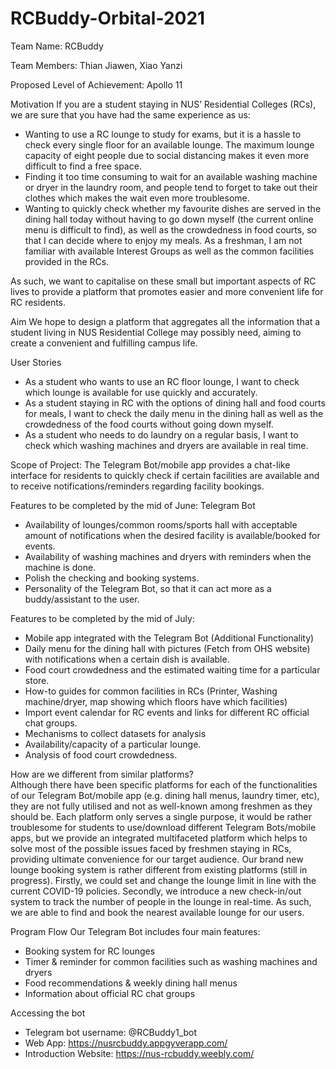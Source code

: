 # RCBuddy-Orbital-2021
Team Name: RCBuddy

Team Members: Thian Jiawen, Xiao Yanzi

Proposed Level of Achievement: Apollo 11 

Motivation 
If you are a student staying in NUS’ Residential Colleges (RCs), we are sure that you have had the same experience as us:
- Wanting to use a RC lounge to study for exams, but it is a hassle to check every single floor for an available lounge. The maximum lounge capacity of eight people due to social distancing makes it even more difficult to find a free space.
- Finding it too time consuming to wait for an available washing machine or dryer in the laundry room, and people tend to forget to take out their clothes which makes the wait even more troublesome.
- Wanting to quickly check whether my favourite dishes are served in the dining hall today without having to go down myself (the current online menu is difficult to find), as well as the crowdedness in food courts, so that I can decide where to enjoy my meals.
As a freshman, I am not familiar with available Interest Groups as well as the common facilities provided in the RCs.

As such, we want to capitalise on these small but important aspects of RC lives to provide a platform that promotes easier and more convenient life for RC residents. 


Aim 
We hope to design a platform that aggregates all the information that a student living in NUS Residential College may possibly need, aiming to create a convenient and fulfilling campus life.


User Stories

- As a student who wants to use an RC floor lounge, I want to check which lounge is available for use quickly and accurately.
- As a student staying in RC with the options of dining hall and food courts for meals, I want to check the daily menu in the dining hall as well as the crowdedness of the food courts without going down myself.
- As a student who needs to do laundry on a regular basis, I want to check which washing machines and dryers are available in real time.


Scope of Project: 
The Telegram Bot/mobile app provides a chat-like interface for residents to quickly check if certain facilities are available and to receive notifications/reminders regarding facility bookings.


Features to be completed by the mid of June: 
Telegram Bot
- Availability of lounges/common rooms/sports hall with acceptable amount of notifications when the desired facility is available/booked for events.
- Availability of washing machines and dryers with reminders when the machine is done.
- Polish the checking and booking systems.
- Personality of the Telegram Bot, so that it can act more as a buddy/assistant to the user.


Features to be completed by the mid of July: 
- Mobile app integrated with the Telegram Bot (Additional Functionality)
- Daily menu for the dining hall with pictures (Fetch from OHS website) with notifications when a certain dish is available.
- Food court crowdedness and the estimated waiting time for a particular store.
- How-to guides for common facilities in RCs (Printer, Washing machine/dryer, map showing which floors have which facilities)
- Import event calendar for RC events and links for different RC official chat groups.
- Mechanisms to collect datasets for analysis
- Availability/capacity of a particular lounge.
- Analysis of food court crowdedness.


How are we different from similar platforms?  
Although there have been specific platforms for each of the functionalities of our Telegram Bot/mobile app (e.g. dining hall menus, laundry timer, etc), they are not fully utilised and not as well-known among freshmen as they should be. Each platform only serves a single purpose, it would be rather troublesome for students to use/download different Telegram Bots/mobile apps, but we provide an integrated multifaceted platform which helps to solve most of the possible issues faced by freshmen staying in RCs, providing ultimate convenience for our target audience.
Our brand new lounge booking system is rather different from existing platforms (still in progress). Firstly, we could set and change the lounge limit in line with the current COVID-19 policies. Secondly, we introduce a new check-in/out system to track the number of people in the lounge in real-time. As such, we are able to find and book the nearest available lounge for our users.


Program Flow 
Our Telegram Bot includes four main features:
- Booking system for RC lounges
- Timer & reminder for common facilities such as washing machines and dryers
- Food recommendations & weekly dining hall menus
- Information about official RC chat groups

Accessing the bot
- Telegram bot username: @RCBuddy1_bot
- Web App: https://nusrcbuddy.appgyverapp.com/
- Introduction Website: https://nus-rcbuddy.weebly.com/
